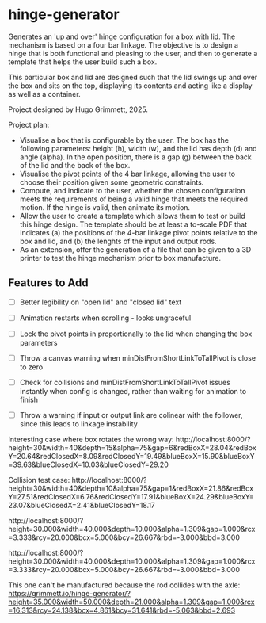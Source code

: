 # hinge-generator
Generates an 'up and over' hinge configuration for a box with lid. The mechanism is based on a four bar linkage. The objective is to design a hinge that is both functional and pleasing to the user, and then to generate a template that helps the user build such a box.

This particular box and lid are designed such that the lid swings up and over the box and sits on the top, displaying its contents and acting like a display as well as a container.

Project designed by Hugo Grimmett, 2025.

Project plan:
- Visualise a box that is configurable by the user. The box has the following parameters: height (h), width (w), and the lid has depth (d) and angle (alpha). In the open position, there is a gap (g) between the back of the lid and the back of the box.
- Visualise the pivot points of the 4 bar linkage, allowing the user to choose their position given some geometric constraints. 
- Compute, and indicate to the user, whether the chosen configuration meets the requirements of being a valid hinge that meets the required motion. If the hinge is valid, then animate its motion.
- Allow the user to create a template which allows them to test or build this hinge design. The template should be at least a to-scale PDF that indicates (a) the positions of the 4-bar linkage pivot points relative to the box and lid, and (b) the lenghts of the input and output rods.
- As an extension, offer the generation of a file that can be given to a 3D printer to test the hinge mechanism prior to box manufacture.

## Features to Add


- [ ] Better legibility on "open lid" and "closed lid" text
- [ ] Animation restarts when scrolling - looks ungraceful
- [ ] Lock the pivot points in proportionally to the lid when changing the box parameters
- [ ] Throw a canvas warning when minDistFromShortLinkToTallPivot is close to zero
- [ ] Check for collisions and minDistFromShortLinkToTallPivot issues instantly when config is changed, rather than waiting for animation to finish
- [ ] Throw a warning if input or output link are colinear with the follower, since this leads to linkage instability

 
Interesting case where box rotates the wrong way: http://localhost:8000/?height=30&width=40&depth=15&alpha=75&gap=6&redBoxX=28.04&redBoxY=20.64&redClosedX=8.09&redClosedY=19.49&blueBoxX=15.90&blueBoxY=39.63&blueClosedX=10.03&blueClosedY=29.20


Collision test case: http://localhost:8000/?height=30&width=40&depth=10&alpha=75&gap=1&redBoxX=21.86&redBoxY=27.51&redClosedX=6.76&redClosedY=17.91&blueBoxX=24.29&blueBoxY=23.07&blueClosedX=2.41&blueClosedY=18.17


http://localhost:8000/?height=30.000&width=40.000&depth=10.000&alpha=1.309&gap=1.000&rcx=3.333&rcy=20.000&bcx=5.000&bcy=26.667&rbd=-3.000&bbd=3.000

http://localhost:8000/?height=30.000&width=40.000&depth=10.000&alpha=1.309&gap=1.000&rcx=3.333&rcy=20.000&bcx=5.000&bcy=26.667&rbd=-3.000&bbd=3.000

This one can't be manufactured because the rod collides with the axle: https://grimmett.io/hinge-generator/?height=35.000&width=50.000&depth=21.000&alpha=1.309&gap=1.000&rcx=16.313&rcy=24.138&bcx=4.861&bcy=31.641&rbd=-5.063&bbd=2.693
